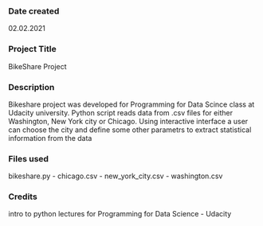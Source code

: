 ### Date created
02.02.2021
### Project Title
BikeShare Project

### Description
Bikeshare project was developed for Programming for Data Scince class at Udacity university. Python script reads data from .csv files for either Washington, New York city or Chicago. Using interactive interface a user can choose the city and define some other parametrs to extract statistical information from the data

### Files used
bikeshare.py - chicago.csv - new_york_city.csv - washington.csv
### Credits
intro to python lectures for Programming for Data Science - Udacity
